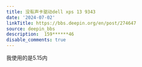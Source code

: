 ```yaml
---
title: 没有声卡驱动dell xps 13 9343
date: '2024-07-02'
linkTitle: https://bbs.deepin.org/en/post/274647
source: deepin_bbs
description:  159******46 
disable_comments: true
---
```

我使用的是5.15内
